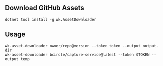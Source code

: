 ## Download GitHub Assets

```
dotnet tool install -g wk.AssetDownloader
```

## Usage

```
wk-asset-downloader owner/repo@version --token token --output output-dir
wk-asset-downloader bcircle/capture-service@latest --token $TOKEN --output temp
```